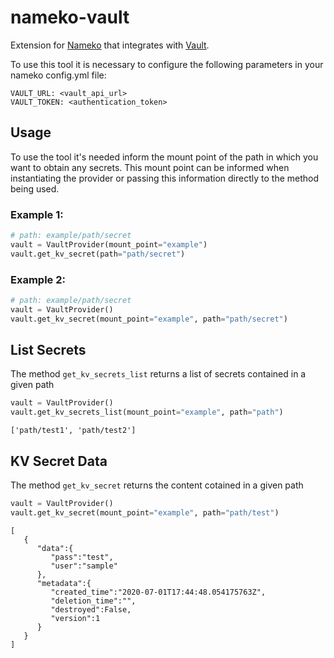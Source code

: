 # nameko-vault

Extension for [Nameko](https://www.nameko.io/) that integrates with
[Vault](https://www.vaultproject.io/).

To use this tool it is necessary to configure the following parameters in your
nameko config.yml file:

```
VAULT_URL: <vault_api_url>
VAULT_TOKEN: <authentication_token>
```

## Usage

To use the tool it's needed inform the mount point of the path in which you want
to obtain any secrets. This mount point can be informed when instantiating the
provider or passing this information directly to the method being used.

### Example 1:
```python
# path: example/path/secret
vault = VaultProvider(mount_point="example")
vault.get_kv_secret(path="path/secret")
```

### Example 2:
```python
# path: example/path/secret
vault = VaultProvider()
vault.get_kv_secret(mount_point="example", path="path/secret")
```

## List Secrets

The method `get_kv_secrets_list` returns a list of secrets contained in a given
path

```python
vault = VaultProvider()
vault.get_kv_secrets_list(mount_point="example", path="path")
```
```
['path/test1', 'path/test2']
```


## KV Secret Data

The method `get_kv_secret` returns the content cotained in a given path

```python
vault = VaultProvider()
vault.get_kv_secret(mount_point="example", path="path/test")
```
```
[
   {
      "data":{
         "pass":"test",
         "user":"sample"
      },
      "metadata":{
         "created_time":"2020-07-01T17:44:48.054175763Z",
         "deletion_time":"",
         "destroyed":False,
         "version":1
      }
   }
]
```
